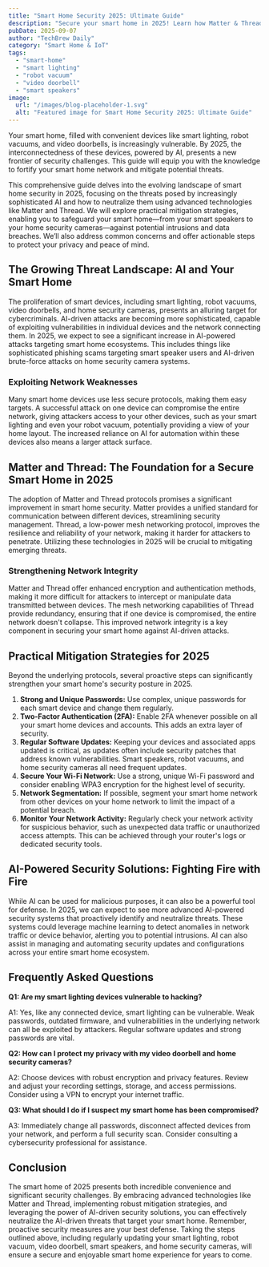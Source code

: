 ```yaml
---
title: "Smart Home Security 2025: Ultimate Guide"
description: "Secure your smart home in 2025! Learn how Matter & Thread networks protect against AI threats.  This complete guide covers smart lighting, robot vacuums, video doorbells & more.  Read now to safeguard your home!"
pubDate: 2025-09-07
author: "TechBrew Daily"
category: "Smart Home & IoT"
tags:
  - "smart-home"
  - "smart lighting"
  - "robot vacuum"
  - "video doorbell"
  - "smart speakers"
image:
  url: "/images/blog-placeholder-1.svg"
  alt: "Featured image for Smart Home Security 2025: Ultimate Guide"
---
```


Your smart home, filled with convenient devices like smart lighting, robot vacuums, and video doorbells, is increasingly vulnerable.  By 2025,  the interconnectedness of these devices, powered by AI, presents a new frontier of security challenges.  This guide will equip you with the knowledge to fortify your smart home network and mitigate potential threats.

This comprehensive guide delves into the evolving landscape of smart home security in 2025, focusing on the threats posed by increasingly sophisticated AI and how to neutralize them using advanced technologies like Matter and Thread. We will explore practical mitigation strategies, enabling you to safeguard your smart home—from your smart speakers to your home security cameras—against potential intrusions and data breaches.  We’ll also address common concerns and offer actionable steps to protect your privacy and peace of mind.


## The Growing Threat Landscape: AI and Your Smart Home

The proliferation of smart devices, including smart lighting, robot vacuums, video doorbells, and home security cameras, presents an alluring target for cybercriminals.  AI-driven attacks are becoming more sophisticated, capable of exploiting vulnerabilities in individual devices and the network connecting them. In 2025, we expect to see a significant increase in AI-powered attacks targeting smart home ecosystems.  This includes things like sophisticated phishing scams targeting smart speaker users and AI-driven brute-force attacks on home security camera systems.

### Exploiting Network Weaknesses

Many smart home devices use less secure protocols, making them easy targets.  A successful attack on one device can compromise the entire network, giving attackers access to your other devices, such as your smart lighting and even your robot vacuum, potentially providing a view of your home layout.  The increased reliance on AI for automation within these devices also means a larger attack surface.


## Matter and Thread: The Foundation for a Secure Smart Home in 2025

The adoption of Matter and Thread protocols promises a significant improvement in smart home security.  Matter provides a unified standard for communication between different devices, streamlining security management.  Thread, a low-power mesh networking protocol, improves the resilience and reliability of your network, making it harder for attackers to penetrate.  Utilizing these technologies in 2025 will be crucial to mitigating emerging threats.

### Strengthening Network Integrity

Matter and Thread offer enhanced encryption and authentication methods, making it more difficult for attackers to intercept or manipulate data transmitted between devices.  The mesh networking capabilities of Thread provide redundancy, ensuring that if one device is compromised, the entire network doesn't collapse.  This improved network integrity is a key component in securing your smart home against AI-driven attacks.


## Practical Mitigation Strategies for 2025

Beyond the underlying protocols, several proactive steps can significantly strengthen your smart home's security posture in 2025.

1. **Strong and Unique Passwords:** Use complex, unique passwords for each smart device and change them regularly.
2. **Two-Factor Authentication (2FA):**  Enable 2FA whenever possible on all your smart home devices and accounts. This adds an extra layer of security.
3. **Regular Software Updates:**  Keeping your devices and associated apps updated is critical, as updates often include security patches that address known vulnerabilities.  Smart speakers, robot vacuums, and home security cameras all need frequent updates.
4. **Secure Your Wi-Fi Network:** Use a strong, unique Wi-Fi password and consider enabling WPA3 encryption for the highest level of security.
5. **Network Segmentation:** If possible, segment your smart home network from other devices on your home network to limit the impact of a potential breach.
6. **Monitor Your Network Activity:** Regularly check your network activity for suspicious behavior, such as unexpected data traffic or unauthorized access attempts.  This can be achieved through your router's logs or dedicated security tools.

## AI-Powered Security Solutions: Fighting Fire with Fire

While AI can be used for malicious purposes, it can also be a powerful tool for defense. In 2025, we can expect to see more advanced AI-powered security systems that proactively identify and neutralize threats.  These systems could leverage machine learning to detect anomalies in network traffic or device behavior, alerting you to potential intrusions.  AI can also assist in managing and automating security updates and configurations across your entire smart home ecosystem.


## Frequently Asked Questions

**Q1: Are my smart lighting devices vulnerable to hacking?**

A1: Yes, like any connected device, smart lighting can be vulnerable. Weak passwords, outdated firmware, and vulnerabilities in the underlying network can all be exploited by attackers.  Regular software updates and strong passwords are vital.

**Q2: How can I protect my privacy with my video doorbell and home security cameras?**

A2:  Choose devices with robust encryption and privacy features. Review and adjust your recording settings, storage, and access permissions.  Consider using a VPN to encrypt your internet traffic.

**Q3: What should I do if I suspect my smart home has been compromised?**

A3: Immediately change all passwords, disconnect affected devices from your network, and perform a full security scan.  Consider consulting a cybersecurity professional for assistance.


## Conclusion

The smart home of 2025 presents both incredible convenience and significant security challenges. By embracing advanced technologies like Matter and Thread, implementing robust mitigation strategies, and leveraging the power of AI-driven security solutions, you can effectively neutralize the AI-driven threats that target your smart home. Remember, proactive security measures are your best defense.  Taking the steps outlined above, including regularly updating your smart lighting, robot vacuum, video doorbell, smart speakers, and home security cameras, will ensure a secure and enjoyable smart home experience for years to come.